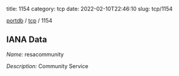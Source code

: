 title: 1154
category: tcp
date: 2022-02-10T22:46:10
slug: tcp/1154

[portdb](/) / [tcp](/category/tcp.html) / 1154


## IANA Data

_Name:_ resacommunity

_Description:_ Community Service

